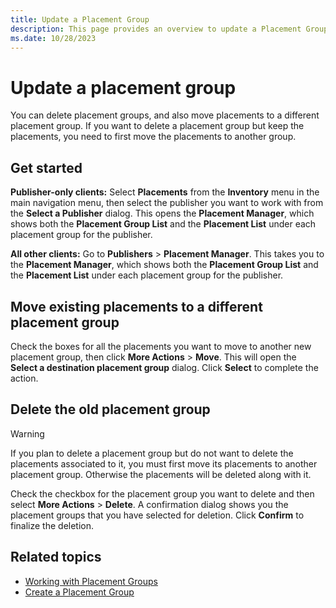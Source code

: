 ```yaml
---
title: Update a Placement Group
description: This page provides an overview to update a Placement Group. Learn to update, move and delete an existing Placement Group in this page.
ms.date: 10/28/2023
---
```



# Update a placement group

You can delete placement groups, and also move placements to a different placement group. If you want to delete a placement group but keep the placements, you need to first move the placements to another group.

## Get started

**Publisher-only clients:** Select **Placements** from the **Inventory** menu in the main navigation menu, then select the publisher you want to work with from the **Select a Publisher** dialog. This opens the **Placement Manager**, which shows both the **Placement Group List** and the **Placement List** under each placement group for the publisher.

**All other clients:** Go to **Publishers** \> **Placement Manager**. This takes you to the **Placement Manager**, which shows both the **Placement Group List** and the **Placement List** under each placement group for the publisher.

## Move existing placements to a different placement group

Check the boxes for all the placements you want to move to another new placement group, then click **More Actions** \> **Move**. This will open the **Select a destination placement group** dialog. Click **Select** to complete the action.

## Delete the old placement group

> [!WARNING]
> If you plan to delete a placement group but do not want to delete the placements associated to it, you must first move its placements to another placement group. Otherwise the placements will be deleted along with it.

Check the checkbox for the placement group you want to delete and then select **More Actions** \> **Delete**. A confirmation dialog shows you the placement groups that you have selected for deletion. Click **Confirm** to finalize the deletion.

## Related topics

- [Working with Placement Groups](working-with-placement-groups.md)
- [Create a Placement Group](create-a-placement-group.md)